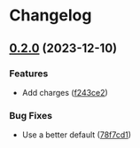 <!-- deno-fmt-ignore-file -->
# Changelog

## [0.2.0](https://github.com/Alex-Stagg/heraldry/compare/v0.1.0...v0.2.0) (2023-12-10)


### Features

* Add charges ([f243ce2](https://github.com/Alex-Stagg/heraldry/commit/f243ce2451142c5e8a2223c595827cd973ddd341))


### Bug Fixes

* Use a better default ([78f7cd1](https://github.com/Alex-Stagg/heraldry/commit/78f7cd12f52fe79946dbeddfc3250ba5137f465b))
